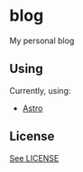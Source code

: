 # blog

My personal blog

## Using

Currently, using:

- [Astro](https://astro.build/)

## License

[See LICENSE](./LICENSE)
